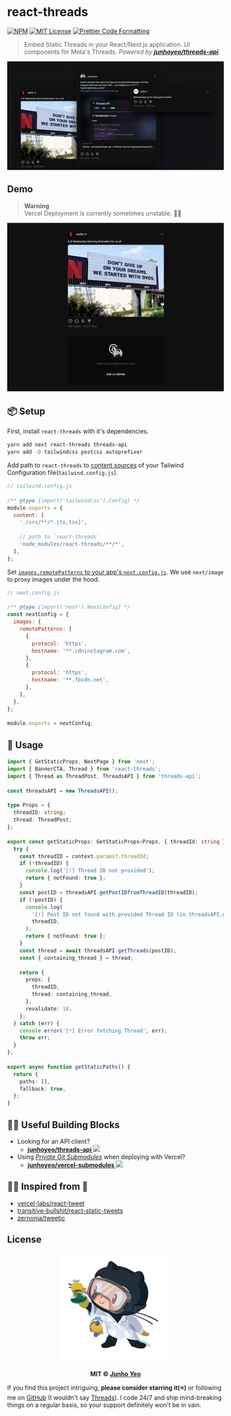 # react-threads

[![NPM](https://img.shields.io/npm/v/react-threads.svg?style=flat-square&labelColor=black)](https://www.npmjs.com/package/react-threads) [![MIT License](https://img.shields.io/badge/license-MIT-blue?style=flat-square&labelColor=black)](https://github.com/junhoyeo/react-threads/blob/main/license) [![Prettier Code Formatting](https://img.shields.io/badge/code_style-prettier-brightgreen.svg?style=flat-square&labelColor=black)](https://prettier.io)

> Embed Static Threads in your React/Next.js application. UI components for Meta's Threads. _Powered by **[junhoyeo/threads-api](https://github.com/junhoyeo/threads-api)**._

[![cover](.github/cover.jpg)](https://react-threads.vercel.app)

## Demo

> **Warning**<br/>
> Vercel Deployment is currently sometimes unstable. 🏴‍☠️

[![cover](.github/cover-netflix.png)](https://react-threads.vercel.app/CuUoEcbRFma)

## 📦 Setup

First, install `react-threads` with it's dependencies.

```bash
yarn add next react-threads threads-api
yarn add -D tailwindcss postcss autoprefixer
```

Add path to `react-threads` to [content sources](https://tailwindcss.com/docs/content-configuration) of your Tailwind Configuration file(`tailwind.config.js`).

```js
// tailwind.config.js

/** @type {import('tailwindcss').Config} */
module.exports = {
  content: [
    './src/**/*.{ts,tsx}',

    // path to `react-threads`
    'node_modules/react-threads/**/*',
  ],
};
```

Set [`images.remotePatterns` to your app's `next.config.js`](https://nextjs.org/docs/pages/api-reference/components/image#remotepatterns). We use `next/image` to proxy images under the hood.

```js
// next.config.js

/** @type {import('next').NextConfig} */
const nextConfig = {
  images: {
    remotePatterns: [
      {
        protocol: 'https',
        hostname: '**.cdninstagram.com',
      },
      {
        protocol: 'https',
        hostname: '**.fbcdn.net',
      },
    ],
  },
};

module.exports = nextConfig;
```

## 🚀 Usage

```ts
import { GetStaticProps, NextPage } from 'next';
import { BannerCTA, Thread } from 'react-threads';
import { Thread as ThreadPost, ThreadsAPI } from 'threads-api';

const threadsAPI = new ThreadsAPI();

type Props = {
  threadID: string;
  thread: ThreadPost;
};

export const getStaticProps: GetStaticProps<Props, { threadId: string }> = async (context) => {
  try {
    const threadID = context.params?.threadId;
    if (!threadID) {
      console.log('[!] Thread ID not provided');
      return { notFound: true };
    }
    const postID = threadsAPI.getPostIDfromThreadID(threadID);
    if (!postID) {
      console.log(
        '[!] Post ID not found with provided Thread ID (in threadsAPI.getPostIDfromThreadID):',
        threadID,
      );
      return { notFound: true };
    }
    const thread = await threadsAPI.getThreads(postID);
    const { containing_thread } = thread;

    return {
      props: {
        threadID,
        thread: containing_thread,
      },
      revalidate: 10,
    };
  } catch (err) {
    console.error('[*] Error fetching Thread', err);
    throw err;
  }
};

export async function getStaticPaths() {
  return {
    paths: [],
    fallback: true,
  };
}
```

## 🏴‍☠️ Useful Building Blocks

- Looking for an API client?
  - **[junhoyeo/threads-api ![](https://img.shields.io/github/stars/junhoyeo%2Fthreads-api?style=social)](https://github.com/junhoyeo/threads-api)**
- Using [_Private Git Submodules_](https://github.com/orgs/vercel/discussions/44) when deploying with Vercel?
  - **[junhoyeo/vercel-submodules ![](https://img.shields.io/github/stars/junhoyeo%2Fvercel-submodules?style=social)](https://github.com/junhoyeo/vercel-submodules)**

## 🏴‍☠️ Inspired from 🤍

- [vercel-labs/react-tweet](https://github.com/vercel-labs/react-tweet)
- [transitive-bullshit/react-static-tweets](https://github.com/transitive-bullshit/react-static-tweets)
- [zernonia/tweetic](https://github.com/zernonia/tweetic)

## License

<p align="center">
  <a href="https://github.com/junhoyeo">
    <img src="https://github.com/junhoyeo/threads-api/raw/main/.github/labtocat.png" width="256" height="256">
  </a>
</p>

<p align="center">
  <strong>MIT © <a href="https://github.com/junhoyeo">Junho Yeo</a></strong>
</p>

If you find this project intriguing, **please consider starring it(⭐)** or following me on [GitHub](https://github.com/junhoyeo) (I wouldn't say [Threads](https://www.threads.net/@_junhoyeo)). I code 24/7 and ship mind-breaking things on a regular basis, so your support definitely won't be in vain.
